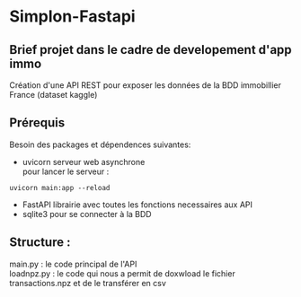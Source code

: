 # Simplon-Fastapi

## Brief projet dans le cadre de developement d'app immo

Création d'une API REST pour exposer les données de la BDD immobillier France (dataset kaggle)  

## Prérequis

Besoin des packages et dépendences suivantes:  

- uvicorn
    serveur web asynchrone  
    pour lancer le serveur :
```
uvicorn main:app --reload
```
- FastAPI
    librairie avec toutes les fonctions necessaires aux API
- sqlite3 
    pour se connecter à la BDD
    
## Structure :
main.py : le code principal de l'API  
loadnpz.py : le code qui nous a permit de doxwload le fichier transactions.npz et de le transférer en csv  